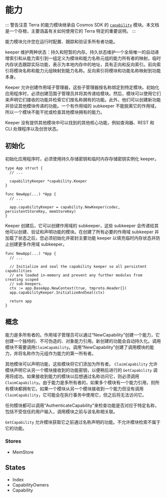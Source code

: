 # 能力

::: 警告注意
Terra 的能力模块继承自 Cosmos SDK 的 [`capability`](https://docs.cosmos.network/master/modules/capability/) 模块。本文档是一个存根，主要涵盖有关如何使用它的 Terra 特定的重要说明。
:::

能力模块允许您在运行时配置、跟踪和验证多所有者功能。

keeper 维护两种状态：持久和短暂的内存。持久状态维护一个全局唯一的自动递增索引和从能力索引到一组定义为模块和能力名称元组的能力所有者的映射。临时内存状态跟踪实际功能，表示为本地内存中的地址，具有正向和反向索引。前向索引将模块名称和能力元组映射到能力名称。反向索引将模块和功能名称映射到功能本身。

Keeper 允许创建作用域子管理器，这些子管理器按名称绑定到特定模块。初始化应用程序时，必须创建范围子管理员并将其传递给模块。然后，模块可以使用它们来声明它们接收的功能并检索它们按名称拥有的功能。此外，他们可以创建新功能并验证其他模块传递的功能。一个有作用域的 subkeeper 不能脱离它的作用域，所以一个模块不能干扰或检查其他模块拥有的能力。

Keeper 没有提供其他模块中可以找到的其他核心功能，例如查询器、REST 和 CLI 处理程序以及创世状态。

## 初始化

初始化应用程序时，必须使用持久存储密钥和临时内存存储密钥实例化 keeper。

```
type App struct {
  // ...

  capabilityKeeper *capability.Keeper
}

func NewApp(...) *App {
  // ...

  app.capabilityKeeper = capability.NewKeeper(codec, persistentStoreKey, memStoreKey)
}
```

Keeper 创建后，它可以创建作用域的 subkeeper，这些 subkeeper 会传递给其他可以创建、验证和声明功能的模块。在创建了所有必要的作用域 subkeeper 并加载了状态之后，您必须初始化并密封主要功能 keeper 以填充临时内存状态并防止创建更多作用域 subkeeper。

```
func NewApp(...) *App {
  // ...

  // Initialize and seal the capability keeper so all persistent capabilities
  // are loaded in-memory and prevent any further modules from creating scoped
  // sub-keepers.
  ctx := app.BaseApp.NewContext(true, tmproto.Header{})
  app.capabilityKeeper.InitializeAndSeal(ctx)

  return app
}
```

## 概念

能力是多所有者的。作用域子管理员可以通过“NewCapability”创建一个能力，它创建一个独特的、不可伪造的、对象能力引用。新创建的功能会自动持久化。调用模块不需要调用`ClaimCapability`。调用“NewCapability”创建了调用模块的能力，并将名称作为元组作为能力的第一所有者。

其他模块可以声明功能，这些模块将它们添加为所有者。 `ClaimCapability` 允许模块声明它从另一个模块接收到的功能密钥，以便稍后进行的 `GetCapability` 调用将成功。如果接收到能力的模块以后想通过名称访问它，则必须调用`ClaimCapability`。由于能力是多所有者的，如果多个模块有一个能力引用，则所有模块都拥有它。如果一个模块从另一个模块接收到一个能力但没有调用`ClaimCapability`，它可能会在执行事务中使用它，但之后将无法访问它。

任何模块都可以调用“AuthenticateCapability”来检查功能是否对应于特定名称，包括不受信任的用户输入，调用模块之前与该名称相关联。

`GetCapability` 允许模块获取它之前通过名称声明的功能。不允许模块检索不属于它的功能。

### Stores

- MemStore

## States

- Index
- CapabilityOwners
- Capability

